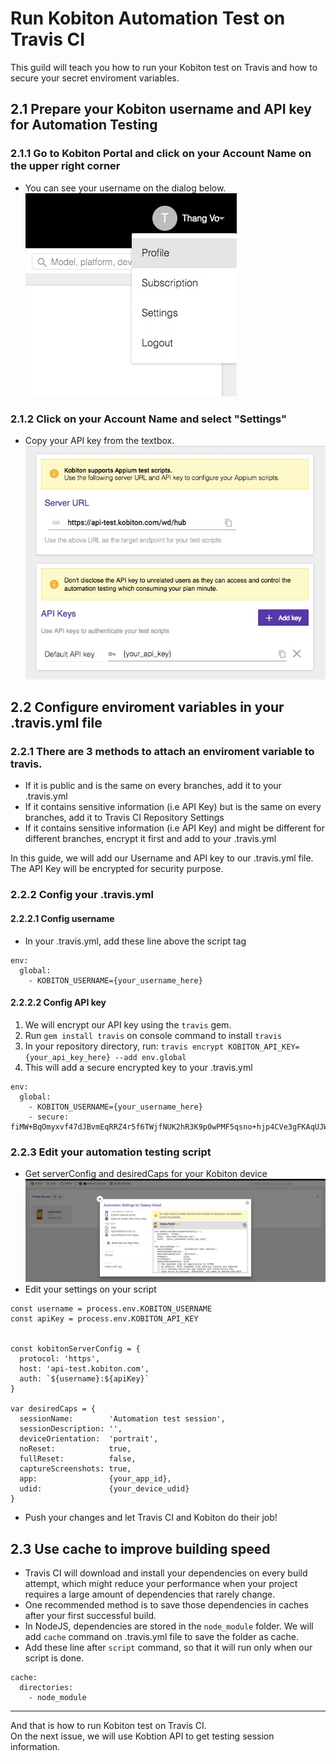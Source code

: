 # Run Kobiton Automation Test on Travis CI
This guild will teach you how to run your Kobiton test on Travis and how to secure your secret enviroment variables.

## 2.1 Prepare your Kobiton username and API key for Automation Testing
### 2.1.1 Go to Kobiton Portal and click on your Account Name on the upper right corner
  - You can see your username on the dialog below.
![](assets/2_kobiton_username.jpg)
### 2.1.2 Click on your Account Name and select "Settings"
  - Copy your API key from the textbox.
![](assets/2_kobiton_apikey.jpg)

## 2.2 Configure enviroment variables in your .travis.yml file
### 2.2.1 There are 3 methods to attach an enviroment variable to travis.
  - If it is public and is the same on every branches, add it to your .travis.yml
  - If it contains sensitive information (i.e API Key) but is the same on every branches, add it to Travis CI Repository Settings
  - If it contains sensitive information (i.e API Key) and might be different for different branches, encrypt it first and add to your .travis.yml

In this guide, we will add our Username and API key to our .travis.yml file. The API Key will be encrypted for security purpose.

### 2.2.2 Config your .travis.yml 
#### 2.2.2.1 Config username 
- In your .travis.yml, add these line above the script tag
~~~
env:
  global:
    - KOBITON_USERNAME={your_username_here}
~~~

#### 2.2.2.2 Config API key
1. We will encrypt our API key using the `travis` gem.
2. Run `gem install travis` on console command to install `travis`
3. In your repository directory, run:
`travis encrypt KOBITON_API_KEY={your_api_key_here} --add env.global`
4. This will add a secure encrypted key to your .travis.yml

~~~
env:
  global:
    - KOBITON_USERNAME={your_username_here}
    - secure: fiMW+BqOmyxvf47dJBvmEqRRZ4r5f6TWjfNUK2hR3K9p0wPMF5qsno+hjp4CVe3gFKAqUJWIyUSTrunoAhDOlguycglafCausl5ilFhfLCEyBt7aHoZhKcdjKCvHU4Us6fleOmjzreb7DrVA/XHF1u47dmt1ltjwo2I4mhDAOS6rUcup1pUGiPizKXYr2zDDNukORtX1iUzgoJxC6UTIs/3H6bYR/UiZMMrJTKeMxZEYMAhyQLGWI/8h32foxYCfEe2Gnb2f7GMqhOXhLUWtBiLNw
~~~

### 2.2.3 Edit your automation testing script
- Get serverConfig and desiredCaps for your Kobiton device
![](assets/2_kobiton_device.jpg)
- Edit your settings on your script
~~~
const username = process.env.KOBITON_USERNAME
const apiKey = process.env.KOBITON_API_KEY


const kobitonServerConfig = {
  protocol: 'https',
  host: 'api-test.kobiton.com',
  auth: `${username}:${apiKey}`
}

var desiredCaps = {
  sessionName:        'Automation test session',
  sessionDescription: '', 
  deviceOrientation:  'portrait',  
  noReset:            true,
  fullReset:          false, 
  captureScreenshots: true,
  app:                {your_app_id}, 
  udid:               {your_device_udid}
}
~~~

- Push your changes and let Travis CI and Kobiton do their job!

## 2.3 Use cache to improve building speed
- Travis CI will download and install your dependencies on every build attempt, which might reduce your performance when your project requires a large amount of dependencies that rarely change.
- One recommended method is to save those dependencies in caches after your first successful build.
- In NodeJS, dependencies are stored in the `node_module` folder. We will add `cache` command on .travis.yml file to save the folder as cache.
- Add these line after `script` command, so that it will run only when our script is done.
~~~
cache:
  directories:
    - node_module
~~~

------
And that is how to run Kobiton test on Travis CI.  
On the next issue, we will use Kobtion API to get testing session information.

